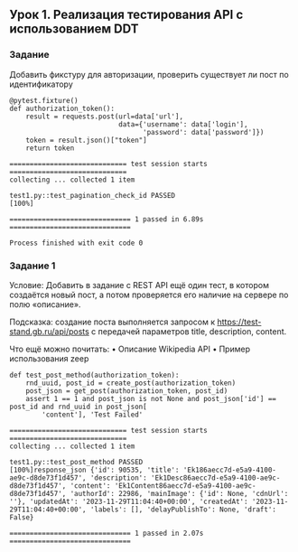 ## Урок 1. Реализация тестирования API с использованием DDT

### Задание

Добавить фикстуру для авторизации, проверить существует ли пост по идентификатору


```
@pytest.fixture()
def authorization_token():
    result = requests.post(url=data['url'],
                           data={'username': data['login'],
                                 'password': data['password']})
    token = result.json()["token"]
    return token
```


```commandline
============================= test session starts =============================
collecting ... collected 1 item

test1.py::test_pagination_check_id PASSED                                [100%]

============================== 1 passed in 6.89s ==============================

Process finished with exit code 0
```

### Задание 1

Условие: Добавить в задание с REST API ещё один тест, в котором создаётся новый пост, а потом проверяется его наличие на
сервере по полю «описание».

Подсказка: создание поста выполняется запросом к https://test-stand.gb.ru/api/posts с передачей параметров title,
description, content.

Что ещё можно почитать:
• Описание Wikipedia API
• Пример использования zeep

```
def test_post_method(authorization_token):
    rnd_uuid, post_id = create_post(authorization_token)
    post_json = get_post(authorization_token, post_id)
    assert 1 == 1 and post_json is not None and post_json['id'] == post_id and rnd_uuid in post_json[
        'content'], 'Test Failed'
```


```commandline
============================= test session starts =============================
collecting ... collected 1 item

test1.py::test_post_method PASSED                                        
[100%]response_json {'id': 90535, 'title': 'Ek186aecc7d-e5a9-4100-ae9c-d8de73f1d457', 'description': 'Ek1Desc86aecc7d-e5a9-4100-ae9c-d8de73f1d457', 'content': 'Ek1Content86aecc7d-e5a9-4100-ae9c-d8de73f1d457', 'authorId': 22986, 'mainImage': {'id': None, 'cdnUrl': ''}, 'updatedAt': '2023-11-29T11:04:40+00:00', 'createdAt': '2023-11-29T11:04:40+00:00', 'labels': [], 'delayPublishTo': None, 'draft': False}

============================== 1 passed in 2.07s ==============================
```

